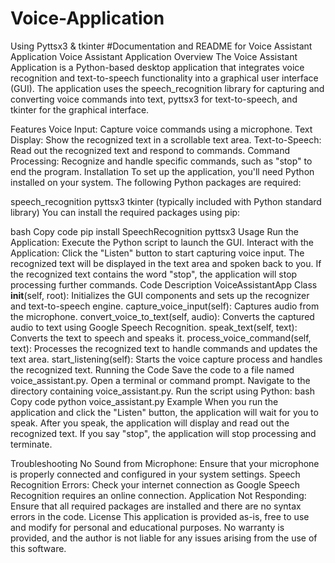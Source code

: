 # Voice-Application
Using Pyttsx3 &amp; tkinter
#Documentation and README for Voice Assistant Application
Voice Assistant Application
Overview
The Voice Assistant Application is a Python-based desktop application that integrates voice recognition and text-to-speech functionality into a graphical user interface (GUI). The application uses the speech_recognition library for capturing and converting voice commands into text, pyttsx3 for text-to-speech, and tkinter for the graphical interface.

Features
Voice Input: Capture voice commands using a microphone.
Text Display: Show the recognized text in a scrollable text area.
Text-to-Speech: Read out the recognized text and respond to commands.
Command Processing: Recognize and handle specific commands, such as "stop" to end the program.
Installation
To set up the application, you'll need Python installed on your system. The following Python packages are required:

speech_recognition
pyttsx3
tkinter (typically included with Python standard library)
You can install the required packages using pip:

bash
Copy code
pip install SpeechRecognition pyttsx3
Usage
Run the Application: Execute the Python script to launch the GUI.
Interact with the Application:
Click the "Listen" button to start capturing voice input.
The recognized text will be displayed in the text area and spoken back to you.
If the recognized text contains the word "stop", the application will stop processing further commands.
Code Description
VoiceAssistantApp Class
__init__(self, root): Initializes the GUI components and sets up the recognizer and text-to-speech engine.
capture_voice_input(self): Captures audio from the microphone.
convert_voice_to_text(self, audio): Converts the captured audio to text using Google Speech Recognition.
speak_text(self, text): Converts the text to speech and speaks it.
process_voice_command(self, text): Processes the recognized text to handle commands and updates the text area.
start_listening(self): Starts the voice capture process and handles the recognized text.
Running the Code
Save the code to a file named voice_assistant.py.
Open a terminal or command prompt.
Navigate to the directory containing voice_assistant.py.
Run the script using Python:
bash
Copy code
python voice_assistant.py
Example
When you run the application and click the "Listen" button, the application will wait for you to speak. After you speak, the application will display and read out the recognized text. If you say "stop", the application will stop processing and terminate.

Troubleshooting
No Sound from Microphone: Ensure that your microphone is properly connected and configured in your system settings.
Speech Recognition Errors: Check your internet connection as Google Speech Recognition requires an online connection.
Application Not Responding: Ensure that all required packages are installed and there are no syntax errors in the code.
License
This application is provided as-is, free to use and modify for personal and educational purposes. No warranty is provided, and the author is not liable for any issues arising from the use of this software.
